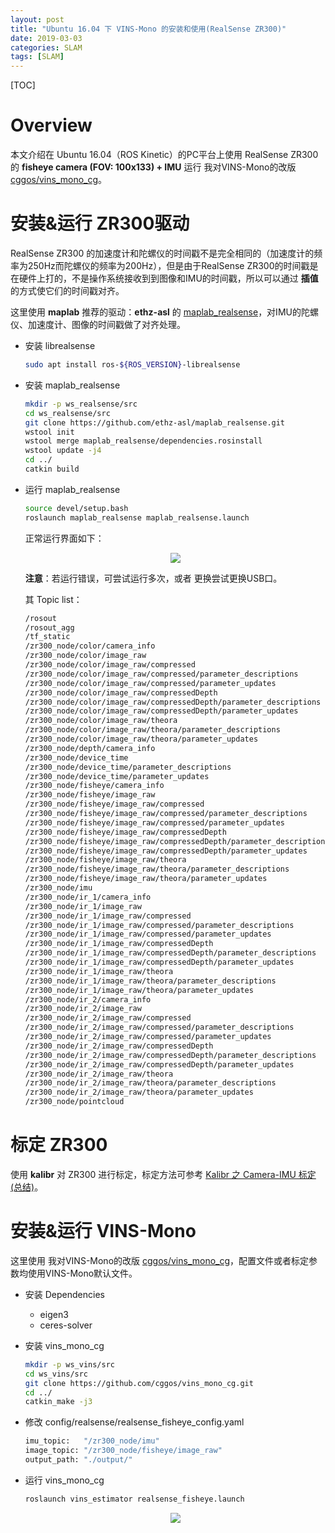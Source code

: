 ```yaml
---
layout: post
title: "Ubuntu 16.04 下 VINS-Mono 的安装和使用(RealSense ZR300)"
date: 2019-03-03
categories: SLAM
tags: [SLAM]
---
```


[TOC]

# Overview

本文介绍在 Ubuntu 16.04（ROS Kinetic）的PC平台上使用 RealSense ZR300 的 **fisheye camera (FOV: 100x133) + IMU** 运行 我对VINS-Mono的改版 [cggos/vins_mono_cg](https://github.com/cggos/vins_mono_cg)。

# 安装&运行 ZR300驱动

RealSense ZR300 的加速度计和陀螺仪的时间戳不是完全相同的（加速度计的频率为250Hz而陀螺仪的频率为200Hz），但是由于RealSense ZR300的时间戳是在硬件上打的，不是操作系统接收到到图像和IMU的时间戳，所以可以通过 **插值** 的方式使它们的时间戳对齐。  

这里使用 **maplab** 推荐的驱动：**ethz-asl** 的 [maplab_realsense](https://github.com/ethz-asl/maplab_realsense)，对IMU的陀螺仪、加速度计、图像的时间戳做了对齐处理。

* 安装 librealsense

  ```sh
  sudo apt install ros-${ROS_VERSION}-librealsense
  ```

* 安装 maplab_realsense

  ```sh
  mkdir -p ws_realsense/src
  cd ws_realsense/src
  git clone https://github.com/ethz-asl/maplab_realsense.git
  wstool init
  wstool merge maplab_realsense/dependencies.rosinstall
  wstool update -j4
  cd ../
  catkin build
  ```

* 运行 maplab_realsense

  ```sh
  source devel/setup.bash
  roslaunch maplab_realsense maplab_realsense.launch
  ```

  正常运行界面如下：  

  <div align=center>
    <img src="../images/vins_mono/maplab_realsense.jpg">
  </div>

  **注意**：若运行错误，可尝试运行多次，或者 更换尝试更换USB口。

  其 Topic list：

  ```sh
  /rosout
  /rosout_agg
  /tf_static
  /zr300_node/color/camera_info
  /zr300_node/color/image_raw
  /zr300_node/color/image_raw/compressed
  /zr300_node/color/image_raw/compressed/parameter_descriptions
  /zr300_node/color/image_raw/compressed/parameter_updates
  /zr300_node/color/image_raw/compressedDepth
  /zr300_node/color/image_raw/compressedDepth/parameter_descriptions
  /zr300_node/color/image_raw/compressedDepth/parameter_updates
  /zr300_node/color/image_raw/theora
  /zr300_node/color/image_raw/theora/parameter_descriptions
  /zr300_node/color/image_raw/theora/parameter_updates
  /zr300_node/depth/camera_info
  /zr300_node/device_time
  /zr300_node/device_time/parameter_descriptions
  /zr300_node/device_time/parameter_updates
  /zr300_node/fisheye/camera_info
  /zr300_node/fisheye/image_raw
  /zr300_node/fisheye/image_raw/compressed
  /zr300_node/fisheye/image_raw/compressed/parameter_descriptions
  /zr300_node/fisheye/image_raw/compressed/parameter_updates
  /zr300_node/fisheye/image_raw/compressedDepth
  /zr300_node/fisheye/image_raw/compressedDepth/parameter_descriptions
  /zr300_node/fisheye/image_raw/compressedDepth/parameter_updates
  /zr300_node/fisheye/image_raw/theora
  /zr300_node/fisheye/image_raw/theora/parameter_descriptions
  /zr300_node/fisheye/image_raw/theora/parameter_updates
  /zr300_node/imu
  /zr300_node/ir_1/camera_info
  /zr300_node/ir_1/image_raw
  /zr300_node/ir_1/image_raw/compressed
  /zr300_node/ir_1/image_raw/compressed/parameter_descriptions
  /zr300_node/ir_1/image_raw/compressed/parameter_updates
  /zr300_node/ir_1/image_raw/compressedDepth
  /zr300_node/ir_1/image_raw/compressedDepth/parameter_descriptions
  /zr300_node/ir_1/image_raw/compressedDepth/parameter_updates
  /zr300_node/ir_1/image_raw/theora
  /zr300_node/ir_1/image_raw/theora/parameter_descriptions
  /zr300_node/ir_1/image_raw/theora/parameter_updates
  /zr300_node/ir_2/camera_info
  /zr300_node/ir_2/image_raw
  /zr300_node/ir_2/image_raw/compressed
  /zr300_node/ir_2/image_raw/compressed/parameter_descriptions
  /zr300_node/ir_2/image_raw/compressed/parameter_updates
  /zr300_node/ir_2/image_raw/compressedDepth
  /zr300_node/ir_2/image_raw/compressedDepth/parameter_descriptions
  /zr300_node/ir_2/image_raw/compressedDepth/parameter_updates
  /zr300_node/ir_2/image_raw/theora
  /zr300_node/ir_2/image_raw/theora/parameter_descriptions
  /zr300_node/ir_2/image_raw/theora/parameter_updates
  /zr300_node/pointcloud
  ```

# 标定 ZR300

使用 **kalibr** 对 ZR300 进行标定，标定方法可参考 [Kalibr 之 Camera-IMU 标定 (总结)](https://blog.csdn.net/u011178262/article/details/83316968)。

# 安装&运行 VINS-Mono

这里使用 我对VINS-Mono的改版 [cggos/vins_mono_cg](https://github.com/cggos/vins_mono_cg)，配置文件或者标定参数均使用VINS-Mono默认文件。

* 安装 Dependencies
  - eigen3
  - ceres-solver

* 安装 vins_mono_cg

  ```sh
  mkdir -p ws_vins/src
  cd ws_vins/src
  git clone https://github.com/cggos/vins_mono_cg.git
  cd ../
  catkin_make -j3
  ```

* 修改 config/realsense/realsense_fisheye_config.yaml

  ```sh
  imu_topic:   "/zr300_node/imu"
  image_topic: "/zr300_node/fisheye/image_raw"
  output_path: "./output/"
  ```

* 运行 vins_mono_cg

  ```sh
  roslaunch vins_estimator realsense_fisheye.launch
  ```

  <div align=center>
    <img src="../images/vins_mono/vinsmono_zr300_20190303.jpg">
  </div>
